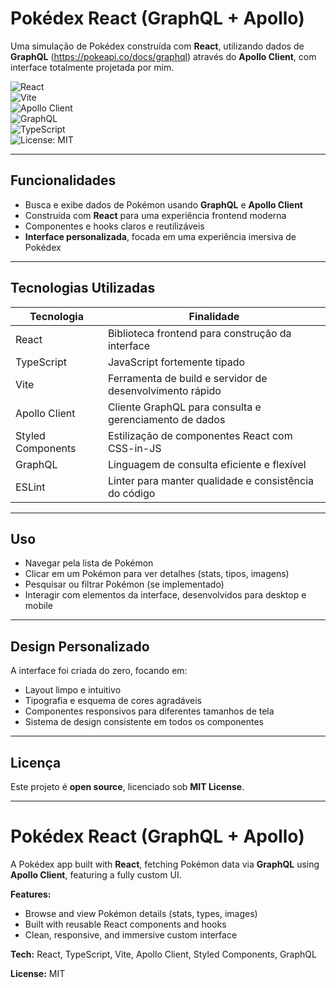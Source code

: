 # Pokédex React (GraphQL + Apollo)

Uma simulação de Pokédex construída com **React**, utilizando dados de **GraphQL** (https://pokeapi.co/docs/graphql) através do **Apollo Client**, com interface totalmente projetada por mim.

![React](https://img.shields.io/badge/React-18.2.0-61DAFB?logo=react&logoColor=white)  
![Vite](https://img.shields.io/badge/Vite-5.4.0-646CFF?logo=vite&logoColor=white)  
![Apollo Client](https://img.shields.io/badge/Apollo%20Client-3.9.0-311C87?logo=apollographql&logoColor=white)  
![GraphQL](https://img.shields.io/badge/GraphQL-16.9.0-E10098?logo=graphql&logoColor=white)  
![TypeScript](https://img.shields.io/badge/TypeScript-5.5.0-3178C6?logo=typescript&logoColor=white)  
![License: MIT](https://img.shields.io/badge/License-MIT-green.svg)

---

## Funcionalidades

* Busca e exibe dados de Pokémon usando **GraphQL** e **Apollo Client**  
* Construída com **React** para uma experiência frontend moderna  
* Componentes e hooks claros e reutilizáveis  
* **Interface personalizada**, focada em uma experiência imersiva de Pokédex  

---

## Tecnologias Utilizadas

| Tecnologia         | Finalidade                                         |
| ------------------ | ------------------------------------------------- |
| React              | Biblioteca frontend para construção da interface |
| TypeScript         | JavaScript fortemente tipado                      |
| Vite               | Ferramenta de build e servidor de desenvolvimento rápido |
| Apollo Client      | Cliente GraphQL para consulta e gerenciamento de dados |
| Styled Components  | Estilização de componentes React com CSS-in-JS   |
| GraphQL            | Linguagem de consulta eficiente e flexível       |
| ESLint             | Linter para manter qualidade e consistência do código |

---

## Uso

* Navegar pela lista de Pokémon  
* Clicar em um Pokémon para ver detalhes (stats, tipos, imagens)  
* Pesquisar ou filtrar Pokémon (se implementado)  
* Interagir com elementos da interface, desenvolvidos para desktop e mobile  

---

## Design Personalizado

A interface foi criada do zero, focando em:  

* Layout limpo e intuitivo  
* Tipografia e esquema de cores agradáveis  
* Componentes responsivos para diferentes tamanhos de tela  
* Sistema de design consistente em todos os componentes  

---

## Licença

Este projeto é **open source**, licenciado sob **MIT License**.

---

# Pokédex React (GraphQL + Apollo)

A Pokédex app built with **React**, fetching Pokémon data via **GraphQL** using **Apollo Client**, featuring a fully custom UI.

**Features:**  
* Browse and view Pokémon details (stats, types, images)  
* Built with reusable React components and hooks  
* Clean, responsive, and immersive custom interface  

**Tech:** React, TypeScript, Vite, Apollo Client, Styled Components, GraphQL  

**License:** MIT
